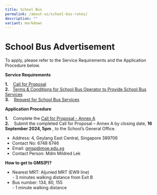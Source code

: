 ```yaml
---
title: School Bus
permalink: /about-us/school-bus-rates/
description: ""
variant: markdown
---
```

# **School Bus Advertisement**

To apply, please refer to the Service Requirements and the Application Procedure below.

**Service Requirements**  
  
**1.**    [Call for Proposal]((/files/1__2024_GMSP_Call_for_Proposals__For_Single_Bus_Service___final_.pdf))\
**2.**   [Terms & Conditions for School Bus Operator to Provide School Bus Services](/files/3__2024_GMSP_T_C_for_School_Bus_Operator_to_Provide_School_Bus_Services__For_Single_Bus_Service_.pdf) \
**3.**    [Request for School Bus Services](/files/4__2024_GMSP_Request_for_School_Bus_Service_and_T_C_Governing_the_Requests_for_Services___For_Single_Bus_Service_.pdf)

**Application Procedure**  
  
**1.**    Complete the [Call for Proposal - Annex A](/files/4__2024_GMSP_Request_for_School_Bus_Service_and_T_C_Governing_the_Requests_for_Services___For_Single_Bus_Service_.pdf) \
**2.**    Submit the completed Call for Proposal – Annex A by closing date, **16 September 2024, 5pm** , to the School’s General Office.

* Address: 4, Geylang East Central,&nbsp;Singapore 389706
* Contact No: 6748 6746
* Email: gmsp@moe.edu.sg
* Contact Person: Mdm Mildred Lek 

**How to get to GMS(P)?**

*   Nearest MRT: Aljunied MRT (EW9 line)  
    \- 3 minutes walking distance from Exit B
*   Bus number: 134, 80, 155  
    \- 1 minute walking distance